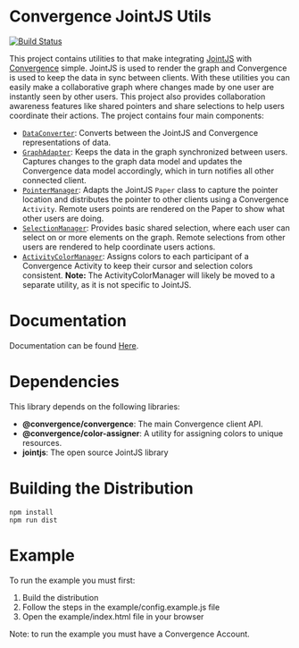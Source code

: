 # Convergence JointJS Utils
[![Build Status](https://travis-ci.org/convergencelabs/jointjs-utils.svg?branch=master)](https://travis-ci.org/convergencelabs/jointjs-utils)

This project contains utilities to that make integrating [JointJS](https://www.jointjs.com/) with [Convergence](https://convergencelabs.com) simple. JointJS is used to render the graph and Convergence is used to keep the data in sync between clients. With these utilities you can easily make a collaborative graph where changes made by one user are instantly seen by other users. This project also provides collaboration awareness features like shared pointers and share selections to help users coordinate their actions. The project contains four main components:

- [`DataConverter`](docs/DataConverter.md): Converts between the JointJS and Convergence representations of data.
- [`GraphAdapter`](docs/GraphAdapter.md): Keeps the data in the graph synchronized between users. Captures changes to the graph data model and updates the Convergence data model accordingly, which in turn notifies all other connected client.
- [`PointerManager`](docs/PointerManager.md): Adapts the JointJS `Paper` class to capture the pointer location and distributes the pointer to other clients using a Convergence `Activity`. Remote users points are rendered on the Paper to show what other users are doing.
- [`SelectionManager`](docs/SelectionManager.md): Provides basic shared selection, where each user can select on or more elements on the graph. Remote selections from other users are rendered to help coordinate users actions.
- [`ActivityColorManager`](docs/ActivityColorManager.md): Assigns colors to each participant of a Convergence Activity to keep their cursor and selection colors consistent. **Note:** The ActivityColorManager will likely be moved to a separate utility, as it is not specific to JointJS.

# Documentation
Documentation can be found [Here](docs).


# Dependencies
This library depends on the following libraries:

* **@convergence/convergence**: The main Convergence client API.
* **@convergence/color-assigner**: A utility for assigning colors to unique resources.
* **jointjs**: The open source JointJS library

# Building the Distribution

```
npm install
npm run dist
```

# Example
To run the example you must first:

1. Build the distribution
2. Follow the steps in the example/config.example.js file
3. Open the example/index.html file in your browser


Note: to run the example you must have a Convergence Account.
